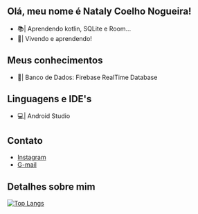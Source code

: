 ## Olá, meu nome é Nataly Coelho Nogueira!

- 📚| Aprendendo kotlin, SQLite e Room...
- 🌱| Vivendo e aprendendo!

## Meus conhecimentos

- 🎲| Banco de Dados: Firebase RealTime Database

## Linguagens e IDE's
          
- 💻| Android Studio
    
## Contato

- [Instagram](https://www.instagram.com/natalycoelhonogueira/)
- [G-mail](mailto:coelho.nogueira10@gmail.com)

## Detalhes sobre mim

[![Top Langs](https://github-readme-stats.vercel.app/api/top-langs/?username=NatyCN)](https://github.com/NatyCN)

